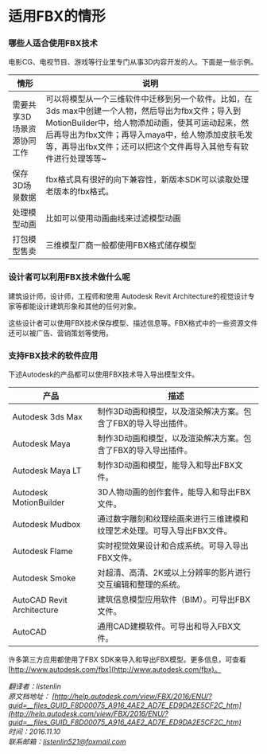 适用FBX的情形
===========


### 哪些人适合使用FBX技术

电影CG、电视节目、游戏等行业里专门从事3D内容开发的人。下面是一些示例。

|情形|说明|
|-----|----|
|需要共享3D场景资源协同工作|可以将模型从一个三维软件中迁移到另一个软件。比如，在3ds max中创建一个人物，然后导出为fbx文件；导入到MotionBuilder中，给人物添加动画，使其可运动起来，然后再导出为fbx文件；再导入maya中，给人物添加皮肤毛发等，再导出fbx文件；还可以把这个文件再导入其他专有软件进行处理等等~|
|保存3D场景数据|fbx格式具有很好的向下兼容性，新版本SDK可以读取处理老版本的fbx格式。|
|处理模型动画|比如可以使用动画曲线来过滤模型动画|
|打包模型售卖|三维模型厂商一般都使用FBX格式储存模型|

### 设计者可以利用FBX技术做什么呢

建筑设计师，设计师，工程师和使用 Autodesk Revit Architecture的视觉设计专家等都能设计建筑形象和其他的任何对象。

这些设计者可以使用FBX技术保存模型、描述信息等。FBX格式中的一些资源文件还可以被广告、营销策划等使用。

### 支持FBX技术的软件应用

下述Autodesk的产品都可以使用FBX技术导入导出模型文件。

|产品|描述|
|---|---|
|Autodesk 3ds Max|制作3D动画和模型，以及渲染解决方案。包含了FBX的导入导出插件。|
|Autodesk Maya|制作3D动画和模型，以及渲染解决方案。包含了FBX的导入导出插件。|
|Autodesk Maya LT|制作3D动画和模型，能导入和导出FBX文件。|
|Autodesk MotionBuilder|3D人物动画的创作套件，能导入和导出FBX文件。|
|Autodesk Mudbox|通过数字雕刻和纹理绘画来进行三维建模和纹理艺术处理。可导入导出FBX文件。|
|Autodesk Flame|实时视觉效果设计和合成系统。可导入导出FBX文件。|
|Autodesk Smoke|对超清、高清、2K或以上分辨率的影片进行交互编辑和整理的系统。|
|AutoCAD Revit Architecture|建筑信息模型应用软件（BIM）。可导出FBX文件。|
|AutoCAD|通用CAD建模软件。可导出和导入FBX文件。|

许多第三方应用都使用了FBX SDK来导入和导出FBX模型。更多信息，可查看[http://www.autodesk.com/fbx](http://www.autodesk.com/fbx)。


*翻译者：listenlin*  
*原文档地址： [http://help.autodesk.com/view/FBX/2016/ENU/?guid=__files_GUID_F8D00075_A916_4AE2_AD7E_ED9DA2E5CF2C_htm](http://help.autodesk.com/view/FBX/2016/ENU/?guid=__files_GUID_F8D00075_A916_4AE2_AD7E_ED9DA2E5CF2C_htm)*  
*时间：2016.11.10*  
*联系邮箱：<listenlin521@foxmail.com>*